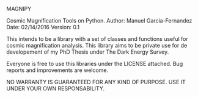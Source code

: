MAGNIPY

Cosmic Magnification Tools on Python.
Author: Manuel Garcia-Fernandez
Date: 02/14/2016
Version: 0.1

This intends to be a library with a set of classes and functions useful for cosmic magnification analysis.
This library aims to be private use for de developement of my PhD Thesis under The Dark Energy Survey.

Everyone is free to use this libraries under the LICENSE attached.
Bug reports and improvements are welcome.

NO WARRANTY IS GUARANTEED FOR ANY KIND OF PURPOSE.
USE IT UNDER YOUR OWN RESPONSABILITY.
